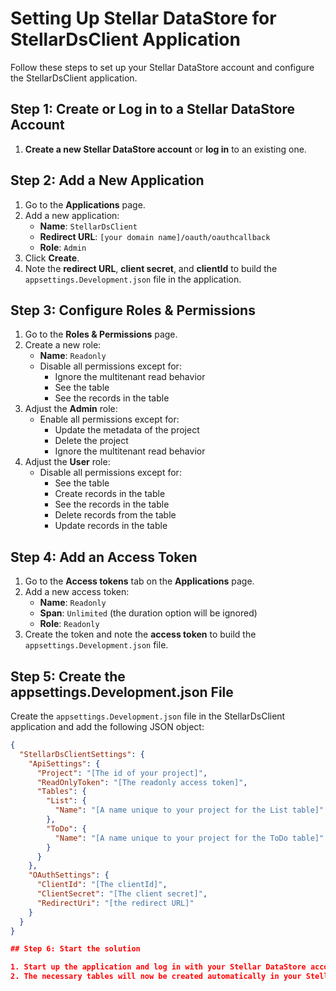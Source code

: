 # Setting Up Stellar DataStore for StellarDsClient Application

Follow these steps to set up your Stellar DataStore account and configure the StellarDsClient application.

## Step 1: Create or Log in to a Stellar DataStore Account

1. **Create a new Stellar DataStore account** or **log in** to an existing one.

## Step 2: Add a New Application

1. Go to the **Applications** page.
2. Add a new application:
   - **Name**: `StellarDsClient`
   - **Redirect URL**: `[your domain name]/oauth/oauthcallback`
   - **Role**: `Admin`
3. Click **Create**.
4. Note the **redirect URL**, **client secret**, and **clientId** to build the `appsettings.Development.json` file in the application.

## Step 3: Configure Roles & Permissions

1. Go to the **Roles & Permissions** page.
2. Create a new role:
   - **Name**: `Readonly`
   - Disable all permissions except for:
     - Ignore the multitenant read behavior
     - See the table
     - See the records in the table
3. Adjust the **Admin** role:
   - Enable all permissions except for:
     - Update the metadata of the project
     - Delete the project
     - Ignore the multitenant read behavior
4. Adjust the **User** role:
   - Disable all permissions except for:
     - See the table
     - Create records in the table
     - See the records in the table
     - Delete records from the table
     - Update records in the table

## Step 4: Add an Access Token

1. Go to the **Access tokens** tab on the **Applications** page.
2. Add a new access token:
   - **Name**: `Readonly`
   - **Span**: `Unlimited` (the duration option will be ignored)
   - **Role**: `Readonly`
3. Create the token and note the **access token** to build the `appsettings.Development.json` file.

## Step 5: Create the appsettings.Development.json File

Create the `appsettings.Development.json` file in the StellarDsClient application and add the following JSON object:

```json
{
  "StellarDsClientSettings": {
    "ApiSettings": {
      "Project": "[The id of your project]",
      "ReadOnlyToken": "[The readonly access token]",
      "Tables": {
        "List": {
          "Name": "[A name unique to your project for the List table]"
        },
        "ToDo": {
          "Name": "[A name unique to your project for the ToDo table]"
        }
      }
    },
    "OAuthSettings": {
      "ClientId": "[The clientId]",
      "ClientSecret": "[The client secret]",
      "RedirectUri": "[the redirect URL]"
    }
  }
}

## Step 6: Start the solution

1. Start up the application and log in with your Stellar DataStore account.
2. The necessary tables will now be created automatically in your Stellar DataStore project.